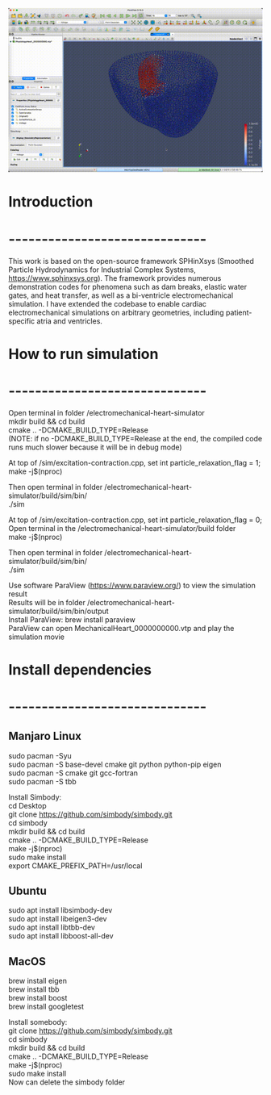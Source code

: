 ![Demo](electromechanical_simulation.gif)

# Introduction
# ------------------------------
This work is based on the open-source framework SPHinXsys (Smoothed Particle Hydrodynamics for Industrial Complex Systems, https://www.sphinxsys.org). The framework provides numerous demonstration codes for phenomena such as dam breaks, elastic water gates, and heat transfer, as well as a bi-ventricle electromechanical simulation. I have extended the codebase to enable cardiac electromechanical simulations on arbitrary geometries, including patient-specific atria and ventricles.

# How to run simulation
# ------------------------------
Open terminal in folder /electromechanical-heart-simulator  
mkdir build && cd build  
cmake .. -DCMAKE_BUILD_TYPE=Release  
(NOTE: if no -DCMAKE_BUILD_TYPE=Release at the end, the compiled code runs much slower because it will be in debug mode)  

At top of /sim/excitation-contraction.cpp, set int particle_relaxation_flag = 1;  
make -j$(nproc)  

Then open terminal in folder /electromechanical-heart-simulator/build/sim/bin/  
./sim  

At top of /sim/excitation-contraction.cpp, set int particle_relaxation_flag = 0;  
Open terminal in the /electromechanical-heart-simulator/build folder  
make -j$(nproc)  

Then open terminal in folder /electromechanical-heart-simulator/build/sim/bin/  
./sim  

Use software ParaView (https://www.paraview.org/) to view the simulation result  
Results will be in folder /electromechanical-heart-simulator/build/sim/bin/output  
Install ParaView: brew install paraview  
ParaView can open MechanicalHeart_0000000000.vtp and play the simulation movie  

# Install dependencies
# ------------------------------
## Manjaro Linux
sudo pacman -Syu  
sudo pacman -S base-devel cmake git python python-pip eigen  
sudo pacman -S cmake git gcc-fortran  
sudo pacman -S tbb  

Install Simbody:  
cd Desktop  
git clone https://github.com/simbody/simbody.git  
cd simbody  
mkdir build && cd build  
cmake .. -DCMAKE_BUILD_TYPE=Release  
make -j$(nproc)  
sudo make install  
export CMAKE_PREFIX_PATH=/usr/local  

## Ubuntu
sudo apt install libsimbody-dev  
sudo apt install libeigen3-dev  
sudo apt install libtbb-dev  
sudo apt install libboost-all-dev  
  
## MacOS
brew install eigen  
brew install tbb  
brew install boost  
brew install googletest  

Install somebody:  
git clone https://github.com/simbody/simbody.git  
cd simbody  
mkdir build && cd build  
cmake .. -DCMAKE_BUILD_TYPE=Release  
make -j$(nproc)  
sudo make install  
Now can delete the simbody folder  
